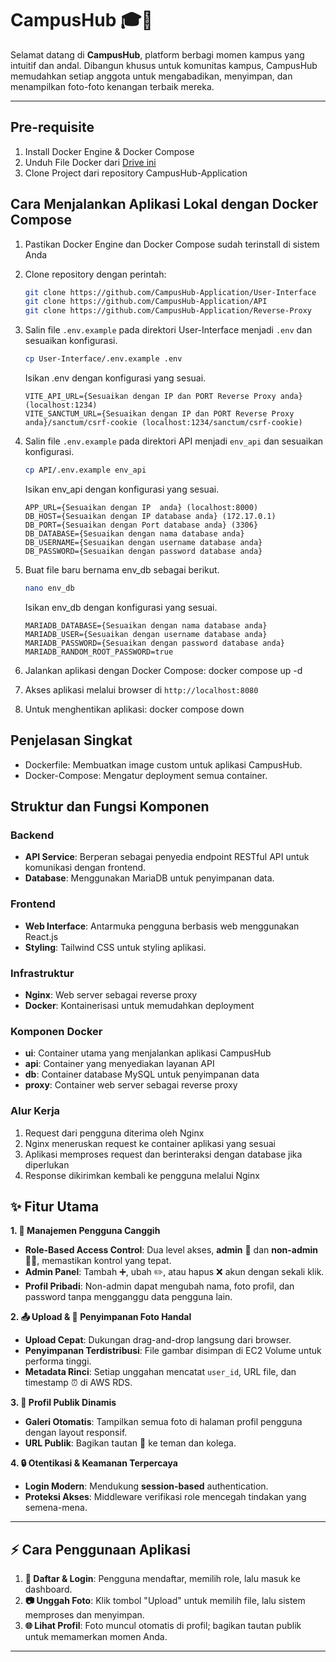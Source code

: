 # CampusHub 🎓📸

Selamat datang di **CampusHub**, platform berbagi momen kampus yang intuitif dan andal. Dibangun khusus untuk komunitas kampus, CampusHub memudahkan setiap anggota untuk mengabadikan, menyimpan, dan menampilkan foto-foto kenangan terbaik mereka.

---

## Pre-requisite

1. Install Docker Engine & Docker Compose
2. Unduh File Docker dari [Drive ini](https://drive.google.com/drive/u/1/folders/1EBlpWSUUwHYn4ze_LGonflacQlYoLzfA)
3. Clone Project dari repository CampusHub-Application

## Cara Menjalankan Aplikasi Lokal dengan Docker Compose

1. Pastikan Docker Engine dan Docker Compose sudah terinstall di sistem Anda
2. Clone repository dengan perintah:

   ```bash
   git clone https://github.com/CampusHub-Application/User-Interface
   git clone https://github.com/CampusHub-Application/API
   git clone https://github.com/CampusHub-Application/Reverse-Proxy
   ```
   
4. Salin file `.env.example` pada direktori User-Interface menjadi `.env` dan sesuaikan konfigurasi.
   ```bash
   cp User-Interface/.env.example .env
   ```
      
   Isikan .env dengan konfigurasi yang sesuai.
   ```
   VITE_API_URL={Sesuaikan dengan IP dan PORT Reverse Proxy anda} (localhost:1234)
   VITE_SANCTUM_URL={Sesuaikan dengan IP dan PORT Reverse Proxy anda}/sanctum/csrf-cookie (localhost:1234/sanctum/csrf-cookie)
   ```
6. Salin file `.env.example` pada direktori API menjadi `env_api` dan sesuaikan konfigurasi.
      ```bash
   cp API/.env.example env_api
   ```
   
   Isikan env_api dengan konfigurasi yang sesuai.
   ```
   APP_URL={Sesuaikan dengan IP  anda} (localhost:8000)
   DB_HOST={Sesuaikan dengan IP database anda} (172.17.0.1)
   DB_PORT={Sesuaikan dengan Port database anda} (3306}
   DB_DATABASE={Sesuaikan dengan nama database anda}
   DB_USERNAME={Sesuaikan dengan username database anda}
   DB_PASSWORD={Sesuaikan dengan password database anda}
   ```
8. Buat file baru bernama env_db sebagai berikut.
   ```bash
   nano env_db
   ```

   Isikan env_db dengan konfigurasi yang sesuai.
   ```
   MARIADB_DATABASE={Sesuaikan dengan nama database anda}
   MARIADB_USER={Sesuaikan dengan username database anda}
   MARIADB_PASSWORD={Sesuaikan dengan password database anda}
   MARIADB_RANDOM_ROOT_PASSWORD=true
   ```
9. Jalankan aplikasi dengan Docker Compose:
   docker compose up -d
   
10. Akses aplikasi melalui browser di `http://localhost:8080`
    
12. Untuk menghentikan aplikasi:
    docker compose down

## Penjelasan Singkat

- Dockerfile: Membuatkan image custom untuk aplikasi CampusHub.
- Docker-Compose: Mengatur deployment semua container.

## Struktur dan Fungsi Komponen

### Backend

- **API Service**: Berperan sebagai penyedia endpoint RESTful API untuk komunikasi dengan frontend.
- **Database**: Menggunakan MariaDB untuk penyimpanan data.

### Frontend

- **Web Interface**: Antarmuka pengguna berbasis web menggunakan React.js
- **Styling**: Tailwind CSS untuk styling aplikasi.
  
### Infrastruktur

- **Nginx**: Web server sebagai reverse proxy
- **Docker**: Kontainerisasi untuk memudahkan deployment

### Komponen Docker

- **ui**: Container utama yang menjalankan aplikasi CampusHub
- **api**: Container yang menyediakan layanan API
- **db**: Container database MySQL untuk penyimpanan data
- **proxy**: Container web server sebagai reverse proxy

### Alur Kerja

1. Request dari pengguna diterima oleh Nginx
2. Nginx meneruskan request ke container aplikasi yang sesuai
3. Aplikasi memproses request dan berinteraksi dengan database jika diperlukan
4. Response dikirimkan kembali ke pengguna melalui Nginx

## ✨ Fitur Utama

**1. 👥 Manajemen Pengguna Canggih**  
- **Role-Based Access Control**: Dua level akses, **admin** 🔑 dan **non-admin** 🧑‍🎓, memastikan kontrol yang tepat.  
- **Admin Panel**: Tambah ➕, ubah ✏️, atau hapus ❌ akun dengan sekali klik.  
- **Profil Pribadi**: Non-admin dapat mengubah nama, foto profil, dan password tanpa mengganggu data pengguna lain.

**2. 📤 Upload & 💾 Penyimpanan Foto Handal**  
- **Upload Cepat**: Dukungan drag-and-drop langsung dari browser.  
- **Penyimpanan Terdistribusi**: File gambar disimpan di EC2 Volume untuk performa tinggi.  
- **Metadata Rinci**: Setiap unggahan mencatat `user_id`, URL file, dan timestamp ⏰ di AWS RDS.

**3. 🌟 Profil Publik Dinamis**  
- **Galeri Otomatis**: Tampilkan semua foto di halaman profil pengguna dengan layout responsif.  
- **URL Publik**: Bagikan tautan 🔗 ke teman dan kolega.

**4. 🔒 Otentikasi & Keamanan Terpercaya**  
- **Login Modern**: Mendukung **session-based** authentication.  
- **Proteksi Akses**: Middleware verifikasi role mencegah tindakan yang semena-mena.

---

## ⚡ Cara Penggunaan Aplikasi

1. **📝 Daftar & Login**: Pengguna mendaftar, memilih role, lalu masuk ke dashboard.  
2. **📷 Unggah Foto**: Klik tombol "Upload" untuk memilih file, lalu sistem memproses dan menyimpan.  
3. **🌐 Lihat Profil**: Foto muncul otomatis di profil; bagikan tautan publik untuk memamerkan momen Anda.

---
